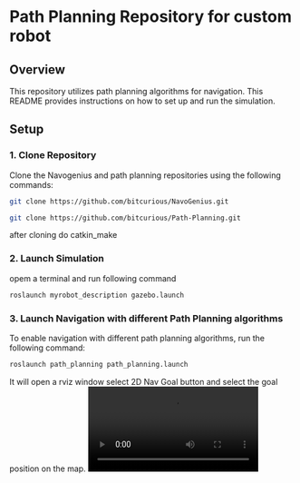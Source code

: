 # Path Planning Repository for custom robot

## Overview
This repository utilizes path planning algorithms for navigation. This README provides instructions on how to set up and run the simulation.

## Setup

### 1. Clone Repository
Clone the Navogenius and path planning repositories using the following commands:

```bash
git clone https://github.com/bitcurious/NavoGenius.git
```
```bash
git clone https://github.com/bitcurious/Path-Planning.git
```
after cloning do catkin_make

### 2. Launch Simulation
opem a terminal and run following command
```bash
roslaunch myrobot_description gazebo.launch
```
### 3. Launch Navigation with different Path Planning algorithms
To enable navigation with different path planning algorithms, run the following command:
```bash
roslaunch path_planning path_planning.launch
```
It will open a rviz window select 2D Nav Goal button and select the goal position on the map.
![Astar](https://github.com/bitcurious/Path-Planning/videos/path_planning_astar.mkv )
